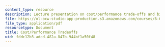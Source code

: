 ```yaml
---
content_type: resource
description: Lecture presentation on cost/performance trade-offs and binary multiplication.
file: https://ol-ocw-studio-app-production.s3.amazonaws.com/courses/6-004-computation-structures-spring-2009/fddc12b3adcd482a847b944bf1a50f48_MIT6_004s09_lec09.pdf
file_type: application/pdf
resourcetype: Document
title: Cost/Performance Tradeoffs
uid: fddc12b3-adcd-482a-847b-944bf1a50f48
---
```

